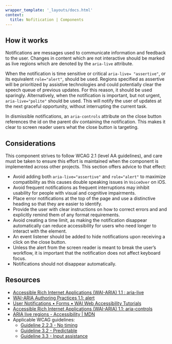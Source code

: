 ```yaml
---
wrapper_template: '_layouts/docs.html'
context:
  title: Nofitication | Components
---
```


## How it works

Notifications are messages used to communicate information and feedback to the user. Changes in content which are not interactive should be marked as live regions which are denoted by the `aria-live` attribute.

When the notification is time sensitive or critical `aria-live= "assertive"`, or its equivalent `role="alert"`, should be used. Regions specified as assertive will be prioritized by assistive technologies and could potentially clear the speech queue of previous updates. For this reason, it should be used sparingly. Alternatively, when the notification is important, but not urgent, `aria-live="polite"` should be used. This will notify the user of updates at the next graceful opportunity, without interrupting the current task.

In dismissible notifications, an `aria-controls` attribute on the close button references the id on the parent div containing the notification. This makes it clear to screen reader users what the close button is targeting.

## Considerations

This component strives to follow WCAG 2.1 (level AA guidelines), and care must be taken to ensure this effort is maintained when the component is implemented across other projects. This section offers advice to that effect:

- Avoid adding both `aria-live="assertive"` and `role="alert"` to maximize compatibility as this causes double speaking issues in `VoiceOver` on iOS.
- Avoid frequent notifications as frequent interruptions may inhibit usability for people with visual and cognitive impairments.
- Place error notifications at the top of the page and use a distinctive heading so that they are easier to identify.
- Provide the user with clear instructions on how to correct errors and and explicitly remind them of any format requirements.
- Avoid creating a time limit, as making the notification disappear automatically can reduce accessibility for users who need longer to interact with the element.
- An event listener should be added to hide notifications upon receiving a click on the close button.
- Unless the alert from the screen reader is meant to break the user’s workflow, it is important that the notification does not affect keyboard focus.
- Notifications should not disappear automatically.

## Resources

- [Accessible Rich Internet Applications (WAI-ARIA) 1.1 : aria-live](https://www.w3.org/TR/2017/REC-wai-aria-1.1-20171214/#aria-live)
- [WAI-ARIA Authoring Practices 1.1: alert](https://www.w3.org/TR/wai-aria-practices-1.1/#alert)
- [User Notifications • Forms • WAI Web Accessibility Tutorials](https://www.w3.org/WAI/tutorials/forms/notifications/)
- [Accessible Rich Internet Applications (WAI-ARIA) 1.1: aria-controls](https://www.w3.org/TR/2017/REC-wai-aria-1.1-20171214/#aria-controls)
- [ARIA live regions - Accessibility | MDN](https://developer.mozilla.org/en-US/docs/Web/Accessibility/ARIA/ARIA_Live_Regions)
- Applicable WCAG guidelines:
  - [Guideline 2.2.3 - No timing](https://www.w3.org/WAI/WCAG21/quickref/#no-timing)
  - [Guideline 3.2 - Predictable](https://www.w3.org/WAI/WCAG21/quickref/#predictable)
  - [Guideline 3.3 - Input assistance](https://www.w3.org/WAI/WCAG21/quickref/#input-assistance)
